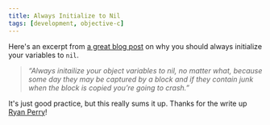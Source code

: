 ```yaml
---
title: Always Initialize to Nil
tags: [development, objective-c]
---
```


Here's an excerpt from [a great blog post](http://ryfar.com/post/12591151308/initialize) on why you should always initialize your variables to `nil`.

> *“Always initailize your object variables to nil, no matter what, because some day they may be captured by a block and if they contain junk when the block is copied you’re going to crash.”*

It's just good practice, but this really sums it up. Thanks for the write up [Ryan Perry](http://twitter.com/ryfar)!

